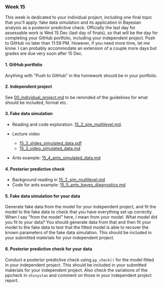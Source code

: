 ### Week 15

This week is dedicated to your individual project, including one final topic that you'll apply: fake data simulation and its application in Bayesian analysis as a posterior predictive check. Officially the last day for assessable work is Wed 15 Dec (last day of finals), so that will be the day for completing your GitHub portfolio, including your independent project. Push to GitHub no later than 11:59 PM. However, if you need more time, let me know. I can probably accommodate an extension of a couple more days but grades are due very soon after 15 Dec.

#### 1. GitHub portfolio

Anything with "Push to GitHub" in the homework should be in your portfolio.

#### 2. Independent project

See [00_individual_project.md](00_individual_project.md) to be reminded of the guidelines for what should be included, format etc.

#### 3. Fake data simulation

* Reading and code exploration: [15_2_sim_multilevel.md](15_2_sim_multilevel.md).
* Lecture video
  * [15_3_slides_simulated_data.pdf](15_3_slides_simulated_data.pdf)
  * [15_3_video_simulated_data.md](15_3_video_simulated_data.md)

* Ants example: [15_4_ants_simulated_data.md](15_4_ants_simulated_data.md)

#### 4. Posterior predictive check

* Background reading in [15_2_sim_multilevel.md](15_2_sim_multilevel.md)
* Code for ants example:  [15_5_ants_bayes_diagnostics.md](15_5_ants_bayes_diagnostics.md)

#### 5. Fake data simulation for your data

Generate fake data from the model for your independent project, and fit the model to the fake data to check that you have everything set up correctly. When I say "from the model" here, I mean from *your* model. What model did you fit to your data? You should generate data from that and then fit your model to the fake data to test that the fitted model is able to recover the known parameters of the fake data simulation. This should be included in your submitted materials for your independent project.

#### 6. Posterior predictive check for your data

Conduct a posterior predictive check using `pp_check()` for the model fitted in your independent project. This should be included in your submitted materials for your independent project. Also check the variations of the ppcheck in `shinystan` and comment on those in your independent project report.
